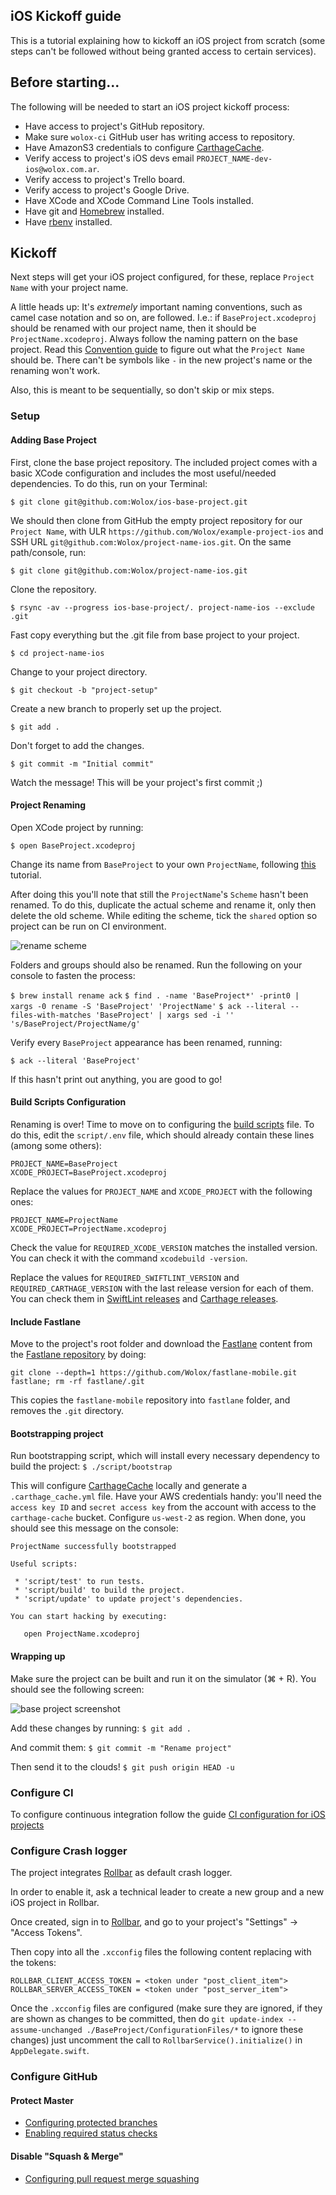 iOS Kickoff guide
-----------------

This is a tutorial explaining how to kickoff an iOS project from scratch (some steps can't be followed without being granted access to certain services).

## Before starting...

The following will be needed to start an iOS project kickoff process:

* Have access to project's GitHub repository.
* Make sure `wolox-ci` GitHub user has writing access to repository.
* Have AmazonS3 credentials to configure [CarthageCache](https://github.com/guidomb/carthage_cache).
* Verify access to project's iOS devs email `PROJECT_NAME-dev-ios@wolox.com.ar`.
* Verify access to project's Trello board.
* Verify access to project's Google Drive.
* Have XCode and XCode Command Line Tools installed.
* Have git and [Homebrew](https://brew.sh) installed.
* Have [rbenv](https://github.com/rbenv/rbenv) installed.

## Kickoff

Next steps will get your iOS project configured, for these, replace `Project Name` with your project name.

A little heads up: It's *extremely* important naming conventions, such as camel case notation and so on, are followed. I.e.: if `BaseProject.xcodeproj` should be renamed with our project name, then it should be `ProjectName.xcodeproj`. Always follow the naming pattern on the base project. Read this [Convention guide](../../../mobile/docs/naming/README.md) to figure out what the `Project Name` should be. There can't be symbols like `-` in the new project's name or the renaming won't work.

Also, this is meant to be sequentially, so don't skip or mix steps.

### Setup

#### Adding Base Project

First, clone the base project repository. The included project comes with a basic XCode configuration and includes the most useful/needed dependencies. To do this, run on your Terminal:

`$ git clone git@github.com:Wolox/ios-base-project.git`

We should then clone from GitHub the empty project repository for our `Project Name`, with ULR `https://github.com/Wolox/example-project-ios` and SSH URL `git@github.com:Wolox/project-name-ios.git`. On the same path/console, run:

`$ git clone git@github.com:Wolox/project-name-ios.git`

Clone the repository.

`$ rsync -av --progress ios-base-project/. project-name-ios --exclude .git`

Fast copy everything but the .git file from base project to your project.

`$ cd project-name-ios`

Change to your project directory.

`$ git checkout -b "project-setup" `

Create a new branch to properly set up the project.

`$ git add .`

Don't forget to add the changes.

`$ git commit -m "Initial commit"`

Watch the message! This will be your project's first commit ;)

#### Project Renaming

Open XCode project by running:

`$ open BaseProject.xcodeproj`

Change its name from `BaseProject` to your own `ProjectName`, following [this](https://help.apple.com/xcode/mac/8.0/#/dev3db3afe4f) tutorial.

After doing this you'll note that still the `ProjectName`'s `Scheme` hasn't been renamed. To do this, duplicate the actual scheme and rename it, only then delete the old scheme. While editing the scheme, tick the `shared` option so project can be run on CI environment.

![rename scheme](./resources/xcode-scheme-rename.gif)

Folders and groups should also be renamed. Run the following on your console to fasten the process:

`$ brew install rename ack`
`$ find . -name 'BaseProject*' -print0 | xargs -0 rename -S 'BaseProject' 'ProjectName'`
`$ ack --literal --files-with-matches 'BaseProject' | xargs sed -i '' 's/BaseProject/ProjectName/g'`

Verify every `BaseProject` appearance has been renamed, running:

`$ ack --literal 'BaseProject'`

If this hasn't print out anything, you are good to go!

#### Build Scripts Configuration

Renaming is over! Time to move on to configuring the [build scripts](https://github.com/guidomb/ios-scripts) file. To do this, edit the `script/.env` file, which should already contain these lines (among some others):

```
PROJECT_NAME=BaseProject
XCODE_PROJECT=BaseProject.xcodeproj
```

Replace the values for `PROJECT_NAME` and `XCODE_PROJECT` with the following ones:

```
PROJECT_NAME=ProjectName
XCODE_PROJECT=ProjectName.xcodeproj
```

Check the value for `REQUIRED_XCODE_VERSION` matches the installed version. You can check it with the command `xcodebuild -version`.

Replace the values for `REQUIRED_SWIFTLINT_VERSION` and `REQUIRED_CARTHAGE_VERSION` with the last release version for each of them.
You can check them in [SwiftLint releases](https://github.com/realm/SwiftLint/releases) and [Carthage releases](https://github.com/Carthage/Carthage/releases).

#### Include Fastlane

Move to the project's root folder and download the [Fastlane](https://docs.fastlane.tools) content from the [Fastlane repository](https://github.com/Wolox/fastlane-mobile) by doing:

`git clone --depth=1 https://github.com/Wolox/fastlane-mobile.git fastlane; rm -rf fastlane/.git`

This copies the `fastlane-mobile` repository into `fastlane` folder, and removes the `.git` directory.

#### Bootstrapping project

Run bootstrapping script, which will install every necessary dependency to build the project:
`$ ./script/bootstrap `

This will configure [CarthageCache](https://github.com/guidomb/carthage_cache) locally and generate a `.carthage_cache.yml` file. Have your AWS credentials handy: you'll need the `access key ID` and `secret access key` from the account with access to the `carthage-cache` bucket. Configure `us-west-2` as region. When done, you should see this message on the console:

```
ProjectName successfully bootstrapped

Useful scripts:

 * 'script/test' to run tests.
 * 'script/build' to build the project.
 * 'script/update' to update project's dependencies.

You can start hacking by executing:

   open ProjectName.xcodeproj

```

#### Wrapping up

Make sure the project can be built and run it on the simulator (⌘ + R). You should see the following screen:

![base project screenshot](./resources/base-project-screenshot.png)

Add these changes by running:
`$ git add .`

And commit them:
`$ git commit -m "Rename project"`

Then send it to the clouds!
`$ git push origin HEAD -u`


### Configure CI

To configure continuous integration follow the guide [CI configuration for iOS projects](./configure-ci/README.md)

### Configure Crash logger

The project integrates [Rollbar](https://github.com/rollbar/rollbar-ios) as default crash logger.

In order to enable it, ask a technical leader to create a new group and a new iOS project in Rollbar.

Once created, sign in to [Rollbar](https://rollbar.com), and go to your project's "Settings" -> "Access Tokens".

Then copy into all the `.xcconfig` files the following content replacing with the tokens:

```
ROLLBAR_CLIENT_ACCESS_TOKEN = <token under "post_client_item">
ROLLBAR_SERVER_ACCESS_TOKEN = <token under "post_server_item">
```

Once the `.xcconfig` files are configured (make sure they are ignored, if they are shown as changes to be committed, then do `git update-index --assume-unchanged ./BaseProject/ConfigurationFiles/*` to ignore these changes) just uncomment the call to `RollbarService().initialize()` in `AppDelegate.swift`.

### Configure GitHub

#### Protect Master

* [Configuring protected branches](https://help.github.com/articles/configuring-protected-branches/)
* [Enabling required status checks](https://help.github.com/articles/enabling-required-status-checks/)

#### Disable "Squash & Merge"

* [Configuring pull request merge squashing](https://help.github.com/articles/configuring-pull-request-merge-squashing/)
